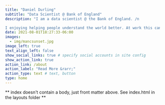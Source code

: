 ```yaml
---
title: "Daniel Durling"
subtitle: "Data Scientist @ Bank of England"
description: "I am a data scientist @ the Bank of England. /n

I enjoying helping people understand the world better. At work this can involve automating pipelines, forecasting, analysing text or visualising data. If you too are interested in these things, please get it touch!"
date: 2021-08-01T18:27:33-06:00
images:
  - img/mancsunset.jpg
image_left: true
text_align_left: false
show_social_links: true # specify social accounts in site config
show_action_link: true
action_link: /about
action_label: "Read More &rarr;"
action_type: text # text, button
type: home
---
```


** index doesn't contain a body, just front matter above.
See index.html in the layouts folder **
